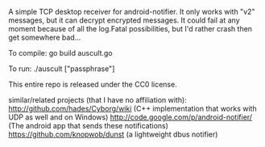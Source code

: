 A simple TCP desktop receiver for android-notifier. It only works with "v2" messages, but it can decrypt encrypted messages. It could fail at any moment because of all the log.Fatal possibilities, but I'd rather crash then get somewhere bad...

To compile:
go build auscult.go

To run:
./auscult ["passphrase"]

This entire repo is released under the CC0 license.

similar/related projects (that I have no affiliation with):
http://github.com/hades/Cyborg/wiki (C++ implementation that works with UDP as well and on Windows)
http://code.google.com/p/android-notifier/ (The android app that sends these notifications)
https://github.com/knopwob/dunst (a lightweight dbus notifier)
